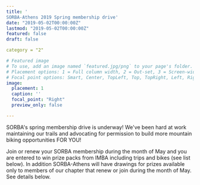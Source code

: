 ```yaml
---
title: '
SORBA-Athens 2019 Spring membership drive'
date: "2019-05-02T00:00:00Z"
lastmod: "2019-05-02T00:00:00Z"
featured: false
draft: false

category = "2"

# Featured image
# To use, add an image named `featured.jpg/png` to your page's folder.
# Placement options: 1 = Full column width, 2 = Out-set, 3 = Screen-width
# Focal point options: Smart, Center, TopLeft, Top, TopRight, Left, Right, BottomLeft, Bottom, BottomRight
image:
  placement: 1
  caption: ''
  focal_point: "Right"
  preview_only: false

---
```


SORBA's spring membership drive is underway! We've been hard at work maintaining our trails and advocating for permission to build more mountain biking opportunities FOR YOU!

Join or renew your SORBA membership during the month of May and you are entered to win prize packs from IMBA including trips and bikes (see list below). In addition SORBA-Athens will have drawings for prizes available only to members of our chapter that renew or join during the month of May. See details below.
